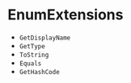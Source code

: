 # EnumExtensions
- <code>GetDisplayName</code>
- <code>GetType</code>
- <code>ToString</code>
- <code>Equals</code>
- <code>GetHashCode</code>
